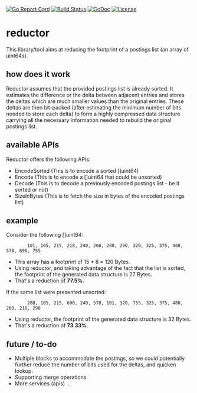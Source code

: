 [![Go Report Card](https://goreportcard.com/badge/abhinavdangeti/reductor)](https://goreportcard.com/report/abhinavdangeti/reductor)
[![Build Status](https://travis-ci.org/abhinavdangeti/reductor.svg?branch=master)](https://travis-ci.org/abhinavdangeti/reductor)
[![GoDoc](https://godoc.org/github.com/abhinavdangeti/reductor?status.svg)](https://godoc.org/github.com/abhinavdangeti/reductor)
[![License](https://img.shields.io/badge/License-Apache%202.0-blue.svg)](https://opensource.org/licenses/Apache-2.0)

# reductor
This library/tool aims at reducing the footprint of a postings list (an array of uint64s).

## how does it work
Reductor assumes that the provided postings list is already sorted. It estimates the difference or the delta between adjacent entries and stores the deltas which are much smaller values than the original entries. These deltas are then bit-packed (after estimating the minimum number of bits needed to store each delta) to form a highly compressed data structure carrying all the necessary information needed to rebuild the original postings list.

## available APIs
Reductor offers the following APIs:

- EncodeSorted (This is to encode a sorted []uint64)
- Encode (This is to encode a []uint64 that could be unsorted)
- Decode (This is to decode a previously encoded postings list - be it sorted or not)
- SizeInBytes (This is to fetch the size in bytes of the encoded postings list)

## example
Consider the following []uint64:

            101, 105, 215, 218, 240, 260, 280, 290, 320, 325, 375, 480, 578, 690, 755

- This array has a footprint of 15 * 8 = 120 Bytes.
- Using reductor, and taking advantage of the fact that the list is sorted, the footprint of the generated data structure is 27 Bytes.
- That's a reduction of **77.5%**.

If the same list were presented unsorted:

            280, 105, 215, 690, 240, 578, 101, 320, 755, 325, 375, 480, 260, 218, 290

- Using reductor, the footprint of the generated data structure is 32 Bytes.
- That's a reduction of **73.33%**.

## future / to-do
- Multiple blocks to accommodate the postings, so we could potentially further reduce the number of bits used for the deltas, and quicken lookup.
- Supporting merge operations
- More services (apis) ...
